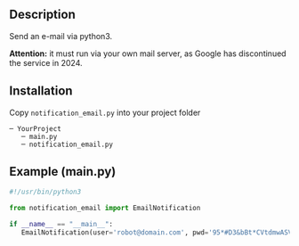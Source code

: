 Description
-
Send an e-mail via python3.

**Attention:** it must run via your own mail server, as Google has discontinued the service in 2024.

Installation
-

Copy `notification_email.py` into your project folder
```
─ YourProject
   ─ main.py
   ─ notification_email.py
```
Example (main.py)
-
```python
#!/usr/bin/python3

from notification_email import EmailNotification

if __name__ == "__main__":
   EmailNotification(user='robot@domain.com', pwd='95*#D3&bBt*CVtdmwASVj@YvZu', smtp=['mail.domain.com', 25], receivers=['maxmustermann@gmail.com'], subject='Test E-Mail', body='E-Mail sent successfully.').send()
